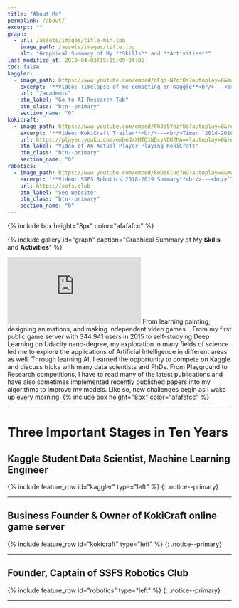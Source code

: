 ```yaml
---
title: "About Me"
permalink: /about/
excerpt: ""
graph:
  - url: /assets/images/title-min.jpg
    image_path: /assets/images/title.jpg
    alt: "Graphical Summary of My **Skills** and **Activities**"
last_modified_at: 2019-04-03T15:15:09-04:00
toc: false
kaggler:
  - image_path: https://www.youtube.com/embed/cFqd-N7qfQs?autoplay=0&mute=1&rel=0&showinfo=0&loop=1&playlist=cFqd-N7qfQs
    excerpt: '**Video: Timelapse of me competing on Kaggle**<br/>---<br/>Time: `2018-2020`<br/>Medals: `2 Kernel Bronze` `3 Discussion Silver` `34 Discussion Bronze`<br/><br/> >> I actively researched using Kaggle’s dataset across multiple disciplines (medicine, biology, physics, chemistry, geology, etc.) Through the platform’s frequent themed competitions, I competed against graduate students and field experts in building predictive models to solve research and industrial problems where I learned how to cooperate with other research-competitors, how to use statistical analysis tools for different types of problems, and to adapt experimental methods in practice.'
    url: "/academic"
    btn_label: "Go to AI Research Tab"
    btn_class: "btn--primary"
    section_name: "0"
kokicraft:
  - image_path: https://www.youtube.com/embed/PhJq5YnzfUo?autoplay=0&rel=0&showinfo=0&loop=0&playlist=PhJq5YnzfUo
    excerpt: '**Video: KokiCraft Trailer**<br/>---<br/>Time: `2014-2018`<br/>Achievements: `First Business Created by Myself` `344,941 players` `$500 USD/month`<br/><br/> >> KokiCraft Network was an online organization I founded in 2014 with only $30. It was 1st GTA Minecraft Server in China according to MCBBS, generating ~$500/month in revenue while serving close to 350,000 players with 10 sub-servers of different gameplay. I maintained monthly updates to introduce new elements in the game for a better user experience. I even recruited a customer support team from authorized players. The server defended against ~50 DDoS attacks /month.'
    url: https://player.youku.com/embed/XMTQ1NDcyNDU2MA==?autoplay=0&rel=0&showinfo=0&loop=0&playlist=XMTQ1NDcyNDU2MA==
    btn_label: "Video of An Actual Player Playing KokiCraft"
    btn_class: "btn--primary"
    section_name: "0"
robotics:
  - image_path: https://www.youtube.com/embed/BeDeAluq7HQ?autoplay=0&mute=1&rel=0&showinfo=0&loop=1&playlist=BeDeAluq7HQ
    excerpt: '**Video: SSFS Robotics 2018-2019 Summary**<br/>---<br/>`Time: 2017-2020`<br/>Achievements: `Judges Award` `First Ranked Team in local` `Advanced to Maryland State Chaimpionship`<br/><br/> >> I founded SSFS first and only robotics team by securing a $1230 funding from the school on top of $3305 raised from companies like Kuka, Leidos, and NAEC. We recruited 10% of the student population, becoming SSFS’ biggest student club. We even helped sponsor SSFS MakerSpace. So far, I have led the team to 5 robotics competitions and the U.S. Science & Engineering Festival. For the day-to-day, I plan weekly meetings, delegate tasks, and teach members tech skills, both software and hardware.<br/>'
    url: https://ssfs.club
    btn_label: "See Website"
    btn_class: "btn--primary"
    section_name: "0"
---
```

{% include box height="8px" color="afafafcc" %}

{% include gallery id="graph" caption="Graphical Summary of My **Skills** and **Activities**" %}
<iframe src="https://www.youtube.com/embed/OxBv_7HmpWY?autoplay=0&mute=0&rel=0&showinfo=0&loop=1&playlist=OxBv_7HmpWY" frameborder="0" width="auto" height="auto" allowfullscreen></iframe>
From learning painting, designing animations, and making independent video games… From my first public game server with 344,941 users in 2015 to self-studying Deep Learning on Udacity nano-degree, my exploration in many fields of science led me to explore the applications of Artificial Intelligence in different areas as well. Through learning AI, I earned the opportunity to compete on Kaggle and discuss tricks with many data scientists and PhDs. From Playground to Research competitions, I have to read many of the latest publications and have also sometimes implemented recently published papers into my algorithms to improve my models. Like so, new challenges begin as I wake up every morning.
{% include box height="8px" color="afafafcc" %}

---
# Three Important Stages in Ten Years
## Kaggle Student Data Scientist, Machine Learning Engineer
{% include feature_row id="kaggler" type="left" %}
{: .notice--primary}

---
## Business Founder & Owner of KokiCraft online game server
{% include feature_row id="kokicraft" type="left" %}
{: .notice--primary}

---
## Founder, Captain of SSFS Robotics Club
{% include feature_row id="robotics" type="left" %}
{: .notice--primary}

---